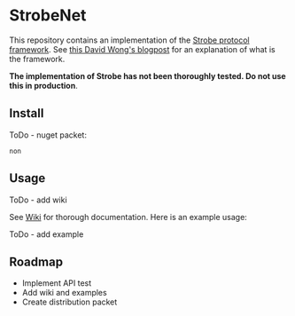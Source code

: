 # StrobeNet

This repository contains an implementation of the [Strobe protocol framework](https://strobe.sourceforge.io/). See [this David Wong's blogpost](https://www.cryptologie.net/article/416/the-strobe-protocol-framework/) for an explanation of what is the framework.

**The implementation of Strobe has not been thoroughly tested. Do not use this in production**.

## Install

ToDo - nuget packet:

```
non
```

## Usage

ToDo - add wiki

See [Wiki](google.com) for thorough documentation. Here is an example usage:

ToDo - add example

## Roadmap

* Implement API test
* Add wiki and examples
* Create distribution packet
